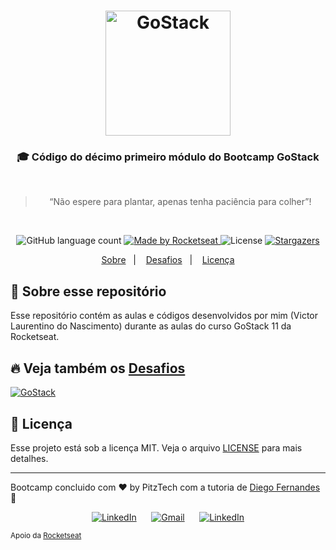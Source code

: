 <h1 align="center">
    <img alt="GoStack" src="https://rocketseat-cdn.s3-sa-east-1.amazonaws.com/bootcamp-header.png" width="200px" />
</h1>
<h3 align="center">
  🎓 Código do décimo primeiro módulo do Bootcamp GoStack
</h3>

<br/>

<blockquote align="center">
   “Não espere para plantar, apenas tenha paciência para colher”!
</blockquote>

<br/>

<p align="center">
  <img alt="GitHub language count" src="https://img.shields.io/github/languages/count/rocketseat/bootcamp-gostack-11?color=%2304D361">

  <a href="https://rocketseat.com.br">
    <img alt="Made by Rocketseat" src="https://img.shields.io/badge/made%20by-Rocketseat-%2304D361">
  </a>

  <img alt="License" src="https://img.shields.io/badge/license-MIT-%2304D361">

  <a href="https://github.com/Rocketseat/bootcamp-gostack-11/stargazers">
    <img alt="Stargazers" src="https://img.shields.io/github/stars/rocketseat/bootcamp-gostack-11?style=social">
  </a>
</p>

<p align="center">
  <a href="#-🚀-sobre-esse-repositório">Sobre</a>&nbsp;&nbsp;&nbsp;|&nbsp;&nbsp;&nbsp;
  <a href="https://github.com/PitzTech/desafios-GoStack_11-Bootcamp">Desafios</a>&nbsp;&nbsp;&nbsp;|&nbsp;&nbsp;&nbsp;
  <a href="#memo-licença">Licença</a>
</p>

## 🚀 Sobre esse repositório

Esse repositório contém as aulas e códigos desenvolvidos por mim (Victor Laurentino do Nascimento) durante as aulas do curso GoStack 11 da Rocketseat.

## 🔥 Veja também os [Desafios](https://github.com/PitzTech/desafios-GoStack_11-Bootcamp)

<a href="https://github.com/PitzTech/desafios-GoStack_11-Bootcamp">
   <img alt="GoStack" src="https://storage.googleapis.com/golden-wind/bootcamp-gostack/header-desafios-new.png" />
</a>

## :memo: Licença

Esse projeto está sob a licença MIT. Veja o arquivo [LICENSE](LICENSE.md) para mais detalhes.

---

Bootcamp concluido com ♥ by PitzTech com a tutoria de [Diego Fernandes](https://github.com/diego3g) :wave:

<p align="center">
  <a href="https://www.linkedin.com/in/victor-laurentino-do-nascimento/"><img alt="LinkedIn" src="https://img.shields.io/badge/LinkedIn-0077B5?style=for-the-badge&logo=linkedin&logoColor=white"></a>
  &nbsp;&nbsp;&nbsp;&nbsp;
  <a href="mailto:victorlaurentino7@gmail.com?subject=Oi%20Victor!%20Vim%20do%20seu%20GitHub"><img alt="Gmail" src="https://img.shields.io/badge/Gmail-D14836?style=for-the-badge&logo=gmail&logoColor=white"></a>
  &nbsp;&nbsp;&nbsp;&nbsp;
  <a href="https://www.linkedin.com/in/victor-laurentino-do-nascimento/"><img alt="LinkedIn" src="https://img.shields.io/badge/LinkedIn-0077B5?style=for-the-badge&logo=linkedin&logoColor=white"></a>
</p>

<sup>Apoio da [Rocketseat](https://discord.com/invite/gCRAFhc)</sup>